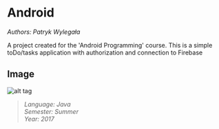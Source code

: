 # Android
*Authors: Patryk Wylegała*

A project created for the 'Android Programming' course. This is a simple toDo/tasks application with authorization and connection to Firebase

## Image

<!--![alt tag](https://github.com/MrVaath/AndroidProject/tree/master/images/img1.png)-->
![alt tag](https://github.com/MrVaath/AndroidProject/tree/master/images/img2.png)

>*Language: Java* <br>
>*Semester: Summer* <br>
>*Year: 2017*
